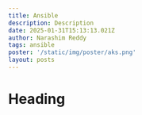 ```yaml
---
title: Ansible
description: Description
date: 2025-01-31T15:13:13.021Z
author: Narashim Reddy
tags: ansible
poster: '/static/img/poster/aks.png'
layout: posts
---
```


# Heading
